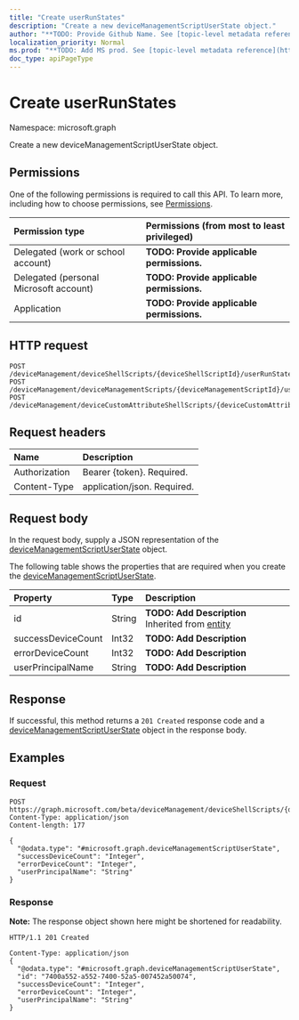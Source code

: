 ```yaml
---
title: "Create userRunStates"
description: "Create a new deviceManagementScriptUserState object."
author: "**TODO: Provide Github Name. See [topic-level metadata reference](https://msgo.azurewebsites.net/add/document/guidelines/metadata.html#topic-level-metadata)**"
localization_priority: Normal
ms.prod: "**TODO: Add MS prod. See [topic-level metadata reference](https://msgo.azurewebsites.net/add/document/guidelines/metadata.html#topic-level-metadata)**"
doc_type: apiPageType
---
```


# Create userRunStates
Namespace: microsoft.graph

Create a new deviceManagementScriptUserState object.

## Permissions
One of the following permissions is required to call this API. To learn more, including how to choose permissions, see [Permissions](/graph/permissions-reference).

|Permission type|Permissions (from most to least privileged)|
|:---|:---|
|Delegated (work or school account)|**TODO: Provide applicable permissions.**|
|Delegated (personal Microsoft account)|**TODO: Provide applicable permissions.**|
|Application|**TODO: Provide applicable permissions.**|

## HTTP request

<!-- {
  "blockType": "ignored"
}
-->
``` http
POST /deviceManagement/deviceShellScripts/{deviceShellScriptId}/userRunStates
POST /deviceManagement/deviceManagementScripts/{deviceManagementScriptId}/userRunStates
POST /deviceManagement/deviceCustomAttributeShellScripts/{deviceCustomAttributeShellScriptId}/userRunStates
```

## Request headers
|Name|Description|
|:---|:---|
|Authorization|Bearer {token}. Required.|
|Content-Type|application/json. Required.|

## Request body
In the request body, supply a JSON representation of the [deviceManagementScriptUserState](../resources/intune-devicemanagementscriptuserstate.md) object.

The following table shows the properties that are required when you create the [deviceManagementScriptUserState](../resources/intune-devicemanagementscriptuserstate.md).

|Property|Type|Description|
|:---|:---|:---|
|id|String|**TODO: Add Description** Inherited from [entity](../resources/entity.md)|
|successDeviceCount|Int32|**TODO: Add Description**|
|errorDeviceCount|Int32|**TODO: Add Description**|
|userPrincipalName|String|**TODO: Add Description**|



## Response

If successful, this method returns a `201 Created` response code and a [deviceManagementScriptUserState](../resources/intune-devicemanagementscriptuserstate.md) object in the response body.

## Examples

### Request
<!-- {
  "blockType": "request",
  "name": "create_devicemanagementscriptuserstate_from_"
}
-->
``` http
POST https://graph.microsoft.com/beta/deviceManagement/deviceShellScripts/{deviceShellScriptId}/userRunStates
Content-Type: application/json
Content-length: 177

{
  "@odata.type": "#microsoft.graph.deviceManagementScriptUserState",
  "successDeviceCount": "Integer",
  "errorDeviceCount": "Integer",
  "userPrincipalName": "String"
}
```


### Response
**Note:** The response object shown here might be shortened for readability.
<!-- {
  "blockType": "response",
  "truncated": true,
  "@odata.type": "microsoft.graph.deviceManagementScriptUserState"
}
-->
``` http
HTTP/1.1 201 Created

Content-Type: application/json
{
  "@odata.type": "#microsoft.graph.deviceManagementScriptUserState",
  "id": "7400a552-a552-7400-52a5-007452a50074",
  "successDeviceCount": "Integer",
  "errorDeviceCount": "Integer",
  "userPrincipalName": "String"
}
```

